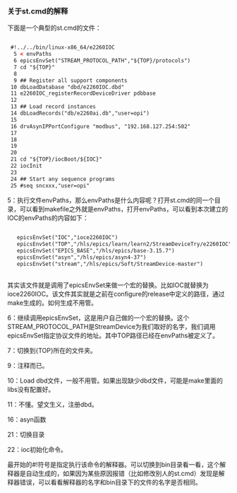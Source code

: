 ### 关于st.cmd的解释

下面是一个典型的st.cmd的文件：

```html

 #!../../bin/linux-x86_64/e2260IOC                                                       
  5 < envPaths
  6 epicsEnvSet("STREAM_PROTOCOL_PATH","${TOP}/protocols")
  7 cd "${TOP}"                    
  8   
  9 ## Register all support components
 10 dbLoadDatabase "dbd/e2260IOC.dbd"
 11 e2260IOC_registerRecordDeviceDriver pdbbase
 12           
 13 ## Load record instances       
 14 dbLoadRecords("db/e2260ai.db","user=opi")
 15         
 16 drvAsynIPPortConfigure "modbus", "192.168.127.254:502"
 17       
 18     
 19     
 20  
 21 cd "${TOP}/iocBoot/${IOC}"
 22 iocInit
 23  
 24 ## Start any sequence programs
 25 #seq sncxxx,"user=opi"

```

5：执行文件envPaths，那么envPaths是什么内容呢？打开st.cmd的同一个目录，可以看到makefile之外就是envPaths，打开envPaths，可以看到本次建立的IOC的envPaths的内容如下：

```html
 
   epicsEnvSet("IOC","ioce2260IOC")
   epicsEnvSet("TOP","/hls/epics/learn/learn2/StreamDeviceTry/e2260IOC")
   epicsEnvSet("EPICS_BASE","/hls/epics/base-3.15.7")
   epicsEnvSet("asyn","/hls/epics/asyn4-37")
   epicsEnvSet("stream","/hls/epics/Soft/StreamDevice-master")
                                                                                                                 

```

其实该文件就是调用了epicsEnvSet来做一个宏的替换。比如IOC就替换为ioce2260IOC。该文件其实就是之前在configure的release中定义的路径，通过make生成的。如何生成不用管。

6：继续调用epicsEnvSet，这是用户自己做的一个宏的替换。这个STREAM_PROTOCOL_PATH是StreamDevice为我们取好的名字，我们调用epicsEnvSet指定协议文件的地址。其中TOP路径已经在envPaths被定义了。

7：切换到{TOP}所在的文件夹。

9：注释而已。

10：Load dbd文件，一般不用管。如果出现缺少dbd文件，可能是make里面的libs没有配置好。

11：不懂。望文生义，注册dbd。

16：asyn函数

21：切换目录

22：ioc初始化命令。

最开始的#!符号是指定执行该命令的解释器。可以切换到bin目录看一看，这个解释器是自动生成的，如果因为某些原因报错（比如修改别人的st.cmd）发现是解释器错误，可以看看解释器的名字和bin目录下的文件的名字是否相同。

